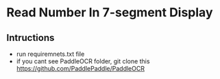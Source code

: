 <h1> Read Number In 7-segment Display </h1>

## Intructions

- run requiremnets.txt file
- if you cant see PaddleOCR folder, git clone this 
https://github.com/PaddlePaddle/PaddleOCR
